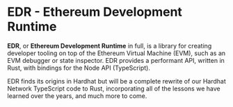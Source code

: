 # EDR - Ethereum Development Runtime

**EDR**, or **Ethereum Development Runtime** in full, is a library for creating developer tooling on top of the Ethereum Virtual Machine (EVM), such as an EVM debugger or state inspector.
EDR provides a performant API, written in Rust, with bindings for the Node API (TypeScript).

EDR finds its origins in Hardhat but will be a complete rewrite of our Hardhat Network TypeScript code to Rust, incorporating all of the lessons we have learned over the years, and much more to come.
